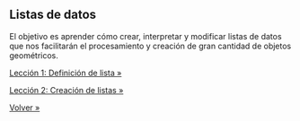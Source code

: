 ## Listas de datos

El objetivo es aprender cómo crear, interpretar y modificar listas de datos que
nos facilitarán el procesamiento y creación de gran cantidad de objetos
geométricos.

[Lección 1: Definición de lista »](./01-definicion)

[Lección 2: Creación de listas »](./02-creacion)

[Volver »](..)

